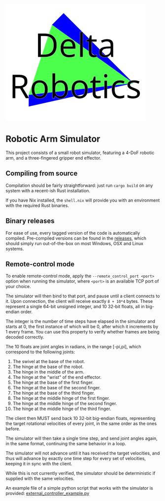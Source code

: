 ![Delta Robotics](logo.svg)

# Robotic Arm Simulator

This project consists of a small robot simulator, 
featuring a 4-DoF robotic arm, and a three-fingered gripper end effector.

## Compiling from source

Compilation should be fairly straightforward: just run `cargo build`
 on any system with a recent-ish Rust installation.
 
If you have Nix installed, the `shell.nix` will provide you with an
environment with the required Rust binaries.

## Binary releases

For ease of use, every tagged version of the code is automatically compiled.
Pre-compiled versions can be found in the [releases](https://github.com/werner291/gripper/releases),
which should simply run out-of-the-box on most Windows, OSX and Linux systems.

## Remote-control mode

To enable remote-control mode, apply the `--remote_control_port <port>` option
when running the simulator, where `<port>` is an available TCP port of your choice.

The simulator will then bind to that port, and pause until a client connects to it.
Upon connection, the client will receive exactly `8 + 10*4` bytes. These represent a
single 64-bit unsigned integer, and 10 32-bit floats, all in big-endian order.

The integer is the number of time steps have elapsed in the simulator and starts at 0, the first instance of which will be 0, after which it increments by 1 every
frame. You can use this property to verify whether frames are being decoded correctly.

The 10 floats are joint angles in radians, in the range [-pi,pi], which correspond to the following joints:

1. The swivel at the base of the robot.
2. The hinge at the base of the robot.
3. The hinge in the middle of the arm.
4. The hinge at the "wrist" of the end effector.
5. The hinge at the base of the first finger.
6. The hinge at the base of the second finger.
7. The hinge at the base of the third finger.
8. The hinge at the middle hinge of the first finger.
9. The hinge at the middle hinge of the second finger.
10. The hinge at the middle hinge of the third finger.

The client then MUST send back 10 32-bit big-endian floats, representing the target
rotational velocities of every joint, in the same order as the ones before.

The simulator will then take a single time step, and send joint angles again, 
in the same format, continuing the same behavior in a loop.

The simulator will not advance until it has received the target velocities,
and thus will advance by exactly one time step for every set of velocities,
keeping it in sync with the client. 

While this is not currently verified,
the simulator should be deterministic if supplied with the same velocities.

An example file of a simple python script that works with the simulator 
is provided: [external_controller_example.py](external_controller_example.py)
